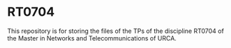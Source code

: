 # RT0704

This repository is for storing the files of the TPs of the discipline RT0704 of the Master in Networks and Telecommunications of URCA.